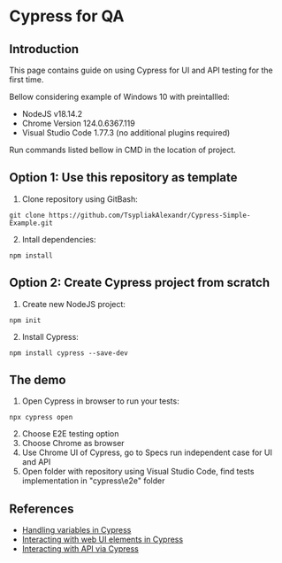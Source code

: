 # Cypress for QA
## Introduction
This page contains guide on using Cypress for UI and API testing for the first time.

Bellow considering example of Windows 10 with preintallled: 
- NodeJS v18.14.2 
- Chrome Version 124.0.6367.119
- Visual Studio Code 1.77.3 (no additional plugins required)

Run commands listed bellow in CMD in the location of project. 

## Option 1: Use this repository as template
1. Clone repository using GitBash:
```
git clone https://github.com/TsypliakAlexandr/Cypress-Simple-Example.git
```
2. Intall dependencies:
```
npm install
```

## Option 2: Create Cypress project from scratch
1. Create new NodeJS project:
```
npm init
```
2. Install Cypress:
```
npm install cypress --save-dev
```
## The demo
1. Open Cypress in browser to run your tests:
```
npx cypress open
```
2. Choose E2E testing option 
3. Choose Chrome as browser
4. Use Chrome UI of Cypress, go to Specs run independent case for UI and API 
5. Open folder with repository using Visual Studio Code, find tests implementation in "cypress\e2e" folder

## References
- [Handling variables in Cypress](https://docs.cypress.io/guides/core-concepts/variables-and-aliases)
- [Interacting with web UI elements in Cypress](https://docs.cypress.io/api/commands/get)
- [Interacting with API via Cypress](https://docs.cypress.io/api/commands/request)